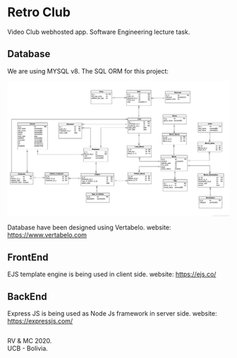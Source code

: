 # Retro Club
Video Club webhosted app.
Software Engineering lecture task.

## Database
We are using MYSQL v8.
The SQL ORM for this project:

![](others/db_pic.png)

Database have been designed using Vertabelo.
website: https://www.vertabelo.com

## FrontEnd
EJS template engine is being used in client side.
website: https://ejs.co/

## BackEnd
Express JS is being used as Node Js framework in server side.
website: https://expressjs.com/

<footer>
<p style="float:left; width: 20%;">
RV & MC 2020. UCB - Bolivia.
</p>
</footer>